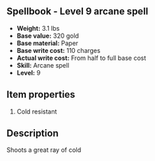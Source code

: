## Spellbook - Level 9 arcane spell
- **Weight:** 3.1 lbs
- **Base value:** 320 gold
- **Base material:** Paper
- **Base write cost:** 110 charges
- **Actual write cost:** From half to full base cost
- **Skill:** Arcane spell
- **Level:** 9
## Item properties
1. Cold resistant
## Description
Shoots a great ray of cold
